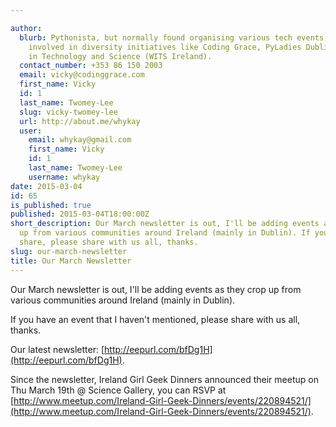 ```yaml
---

author:
  blurb: Pythonista, but normally found organising various tech events, and now heavily
    involved in diversity initiatives like Coding Grace, PyLadies Dublin, and Women
    in Technology and Science (WITS Ireland).
  contact_number: +353 86 150 2003
  email: vicky@codinggrace.com
  first_name: Vicky
  id: 1
  last_name: Twomey-Lee
  slug: vicky-twomey-lee
  url: http://about.me/whykay
  user:
    email: whykay@gmail.com
    first_name: Vicky
    id: 1
    last_name: Twomey-Lee
    username: whykay
date: 2015-03-04
id: 65
is_published: true
published: 2015-03-04T18:00:00Z
short_description: Our March newsletter is out, I'll be adding events as they crop
  up from various communities around Ireland (mainly in Dublin). If you have one to
  share, please share with us all, thanks.
slug: our-march-newsletter
title: Our March Newsletter
---
```


Our March newsletter is out, I'll be adding events as they crop up from various communities around Ireland (mainly in Dublin). 

If you have an event that I haven't mentioned, please share with us all, thanks.

Our latest newsletter: [http://eepurl.com/bfDg1H](http://eepurl.com/bfDg1H).

Since the newsletter, Ireland Girl Geek Dinners announced their meetup on Thu March 19th @ Science Gallery, you can RSVP at [http://www.meetup.com/Ireland-Girl-Geek-Dinners/events/220894521/](http://www.meetup.com/Ireland-Girl-Geek-Dinners/events/220894521/).

